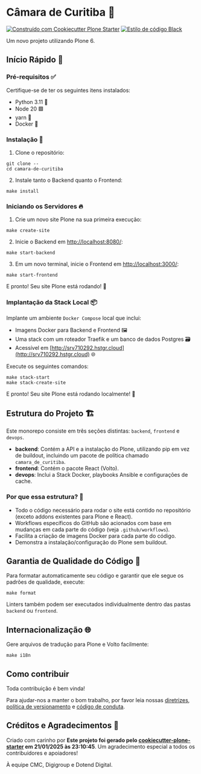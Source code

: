 # Câmara de Curitiba 🚀

[![Construído com Cookiecutter Plone Starter](https://img.shields.io/badge/built%20with-Cookiecutter%20Plone%20Starter-0083be.svg?logo=cookiecutter)](https://github.com/collective/cookiecutter-plone-starter/)
[![Estilo de código Black](https://img.shields.io/badge/code%20style-black-000000.svg)](https://github.com/ambv/black)

Um novo projeto utilizando Plone 6.

## Início Rápido 🏁

### Pré-requisitos ✅

Certifique-se de ter os seguintes itens instalados:

- Python 3.11 🐍
- Node 20 🟩
- yarn 🧶
- Docker 🐳

### Instalação 🔧

1. Clone o repositório:

```shell
git clone --
cd camara-de-curitiba
```

2. Instale tanto o Backend quanto o Frontend:

```shell
make install
```

### Iniciando os Servidores 🔥

1. Crie um novo site Plone na sua primeira execução:

```shell
make create-site
```

2. Inicie o Backend em [http://localhost:8080/](http://localhost:8080/):

```shell
make start-backend
```

3. Em um novo terminal, inicie o Frontend em [http://localhost:3000/](http://localhost:3000/):

```shell
make start-frontend
```

E pronto! Seu site Plone está rodando! 🎉

### Implantação da Stack Local 📦

Implante um ambiente `Docker Compose` local que inclui:

- Imagens Docker para Backend e Frontend 🖼️
- Uma stack com um roteador Traefik e um banco de dados Postgres 🗃️
- Acessível em [http://srv710292.hstgr.cloud](http://srv710292.hstgr.cloud) 🌐

Execute os seguintes comandos:

```shell
make stack-start
make stack-create-site
```

E pronto! Seu site Plone está rodando localmente! 🚀

## Estrutura do Projeto 🏗️

Este monorepo consiste em três seções distintas: `backend`, `frontend` e `devops`.

- **backend**: Contém a API e a instalação do Plone, utilizando pip em vez de buildout, incluindo um pacote de política chamado `camara_de_curitiba`.
- **frontend**: Contém o pacote React (Volto).
- **devops**: Inclui a Stack Docker, playbooks Ansible e configurações de cache.

### Por que essa estrutura? 🤔

- Todo o código necessário para rodar o site está contido no repositório (exceto addons existentes para Plone e React).
- Workflows específicos do GitHub são acionados com base em mudanças em cada parte do código (veja `.github/workflows`).
- Facilita a criação de imagens Docker para cada parte do código.
- Demonstra a instalação/configuração do Plone sem buildout.

## Garantia de Qualidade do Código 🧐

Para formatar automaticamente seu código e garantir que ele segue os padrões de qualidade, execute:

```shell
make format
```

Linters também podem ser executados individualmente dentro das pastas `backend` ou `frontend`.

## Internacionalização 🌐

Gere arquivos de tradução para Plone e Volto facilmente:

```shell
make i18n
```

## Como contribuir

Toda contribuição é bem vinda!

Para ajudar-nos a manter o bom trabalho, por favor leia nossas
[diretrizes](.github/CONTRIBUTING.md),
[política de versionamento](./docs/versionamento.md) e
[código de conduta](.github/CODE_OF_CONDUCT.md).

## Créditos e Agradecimentos 🙏

Criado com carinho por **Este projeto foi gerado pelo [cookiecutter-plone-starter](https://github.com/collective/cookiecutter-plone-starter) em 21/01/2025 às 23:10:45**. Um agradecimento especial a todos os contribuidores e apoiadores!

À equipe CMC, Digigroup e Dotend Digital.
